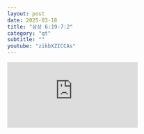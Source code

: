```yaml
---
layout: post
date: 2025-03-18
title: "삼상 6:19-7:2"
category: "qt"
subtitle: ""
youtube: "zikbXZICCAs"
---
```


<div class="youtube margin-large">
    <iframe src="https://www.youtube.com/embed/zikbXZICCAs" title="YouTube video player" frameborder="0" allow="accelerometer; autoplay; clipboard-write; encrypted-media; gyroscope; picture-in-picture; web-share" allowfullscreen></iframe>
</div>

